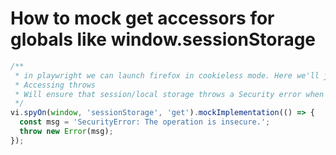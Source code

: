 # How to mock get accessors for globals like window.sessionStorage


```js
/**
 * in playwright we can launch firefox in cookieless mode. Here we'll just mock it with similar behavior.
 * Accessing throws
 * Will ensure that session/local storage throws a Security error when accessed
 */
vi.spyOn(window, 'sessionStorage', 'get').mockImplementation(() => {
  const msg = 'SecurityError: The operation is insecure.';
  throw new Error(msg);
});
```
